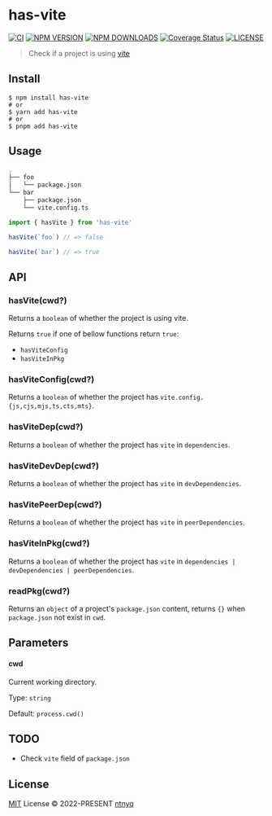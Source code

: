 # has-vite

[![CI](https://github.com/ntnyq/has-vite/workflows/CI/badge.svg)](https://github.com/ntnyq/has-vite/actions)
[![NPM VERSION](https://img.shields.io/npm/v/has-vite.svg)](https://www.npmjs.com/package/has-vite)
[![NPM DOWNLOADS](https://img.shields.io/npm/dy/has-vite.svg)](https://www.npmjs.com/package/has-vite)
[![Coverage Status](https://coveralls.io/repos/github/ntnyq/has-vite/badge.svg?branch=main)](https://coveralls.io/github/ntnyq/has-vite?branch=main)
[![LICENSE](https://img.shields.io/github/license/ntnyq/has-vite.svg)](https://github.com/ntnyq/has-vite/blob/main/LICENSE)

> Check if a project is using [vite](https://vitejs.dev/)

## Install

```shell
$ npm install has-vite
# or
$ yarn add has-vite
# or
$ pnpm add has-vite
```

## Usage

```bash
.
├── foo
│   └── package.json
└── bar
    ├── package.json
    └── vite.config.ts
```

```js
import { hasVite } from 'has-vite'

hasVite(`foo`) // => false

hasVite(`bar`) // => true
```

## API

### hasVite(cwd?)

Returns a `boolean` of whether the project is using vite.

Returns `true` if one of bellow functions return `true`:

- `hasViteConfig`
- `hasViteInPkg`

### hasViteConfig(cwd?)

Returns a `boolean` of whether the project has `vite.config.{js,cjs,mjs,ts,cts,mts}`.

### hasViteDep(cwd?)

Returns a `boolean` of whether the project has `vite` in `dependencies`.

### hasViteDevDep(cwd?)

Returns a `boolean` of whether the project has `vite` in `devDependencies`.

### hasVitePeerDep(cwd?)

Returns a `boolean` of whether the project has `vite` in `peerDependencies`.

### hasViteInPkg(cwd?)

Returns a `boolean` of whether the project has `vite` in `dependencies | devDependencies | peerDependencies`.

### readPkg(cwd?)

Returns an `object` of a project's `package.json` content, returns `{}` when `package.json` not exist in `cwd`.


## Parameters 

#### cwd

Current working directory.

Type: `string`

Default: `process.cwd()`

## TODO

-   Check `vite` field of `package.json`

## License

[MIT](./LICENSE) License © 2022-PRESENT [ntnyq](https://github.com/ntnyq)

